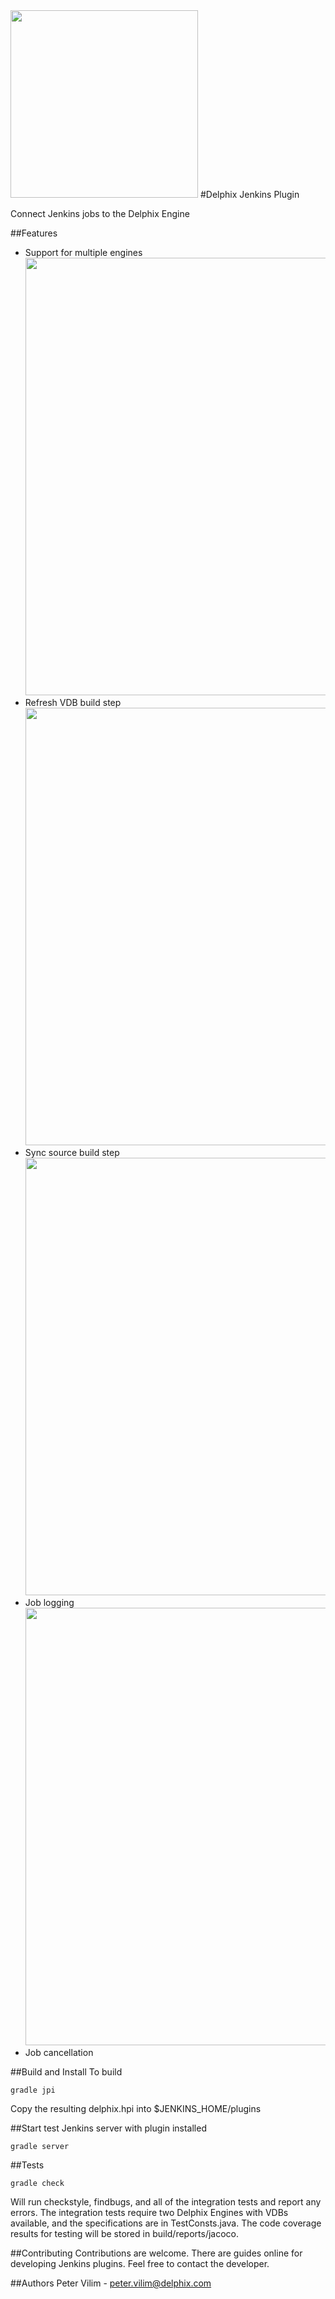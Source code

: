 <img src="https://cloud.githubusercontent.com/assets/4017543/10583682/371a1daa-7643-11e5-9956-4e4a0e7d2036.png" width="300">
#Delphix Jenkins Plugin

Connect Jenkins jobs to the Delphix Engine

##Features
- Support for multiple engines
<br><img src="https://cloud.githubusercontent.com/assets/4017543/10584240/f1b55362-7645-11e5-9914-2bae20c3e0fc.png" width="700">
- Refresh VDB build step
<br><img src="https://cloud.githubusercontent.com/assets/4017543/10584243/f5225748-7645-11e5-9d06-4494192b1fff.png" width="700">
- Sync source build step
<br><img src="https://cloud.githubusercontent.com/assets/4017543/10584245/f7e856a8-7645-11e5-827a-724c2db67c83.png" width="700">
- Job logging
<br><img src="https://cloud.githubusercontent.com/assets/4017543/10584318/68d71c82-7646-11e5-80ee-f79622efc723.png" width="700">
- Job cancellation

##Build and Install
To build
```
gradle jpi
```
Copy the resulting delphix.hpi into $JENKINS_HOME/plugins

##Start test Jenkins server with plugin installed
```
gradle server
```

##Tests
```
gradle check
```
Will run checkstyle, findbugs, and all of the integration tests and report any errors.  The integration tests require two Delphix Engines with VDBs available, and the specifications are in TestConsts.java.  The code coverage results for testing will be stored in build/reports/jacoco.

##Contributing
Contributions are welcome. There are guides online for developing Jenkins plugins.  Feel free to contact the developer.

##Authors
Peter Vilim - peter.vilim@delphix.com
